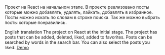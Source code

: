 Проект на React на начальном этапе. В проекте реализовано посты которые можно добавлять, удалять, лайкать, добавлять в избранное. Посты можно искать по словам в строке поиска. Так же можно выбрать посты которые понравились.

English translation
The project on React at the initial stage. The project has posts that can be added, deleted, liked, added to favorites. Posts can be searched by words in the search bar. You can also select the posts you liked.
[Demo](https://deffalko.github.io/react-posts/)
